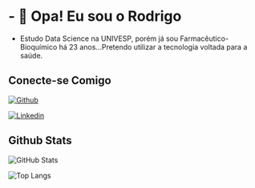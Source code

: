 # - 👋 Opa! Eu sou o Rodrigo
  - Estudo Data Science na UNIVESP, porém já sou Farmacêutico-Bioquímico há 23 anos...Pretendo utilizar a tecnologia voltada para a saúde.

## Conecte-se Comigo
[![Github](https://img.shields.io/badge/Github-000?style=for-the-badge&logo=Github&logoColor=0E76A8)](https://github.com/RodrigoLopes76/) 

[![Linkedin](https://img.shields.io/badge/Linkedin-000?style=for-the-badge&logo=Linkedin&logoColor=0E76A8)](https://www.linkedin.com/in/RodrigoLopes76/) 

 ## Github Stats
             
![GitHub Stats](https://github-readme-stats.vercel.app/api?username=RodrigoLopes76&theme=transparent&bg_color=000&border_color=30A3DC&show_icons=true&icon_color=30A3DC&title_color=E94D5F&text_color=FFF)


![Top Langs](https://github-readme-stats-git-masterrstaa-rickstaa.vercel.app/api/top-langs/?username=RodrigoLopes76&layout=compact&bg_color=000&border_color=30A3DC&title_color=E94D5F&text_color=FFF)
